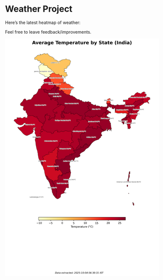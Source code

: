 # Weather Project

Here’s the latest heatmap of weather:

Feel free to leave feedback/improvements.

![India Heatmap](docs/assets/india_heatmap.png?v=E071B1)
